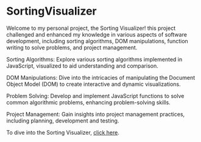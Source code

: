 # SortingVisualizer
Welcome to my personal project, the Sorting Visualizer! this project challenged and enhanced my knowledge in various aspects of software development, including sorting algorithms, DOM manipulations, function writing to solve problems, and project management.

Sorting Algorithms: Explore various sorting algorithms implemented in JavaScript, visualized to aid understanding and comparison.

DOM Manipulations: Dive into the intricacies of manipulating the Document Object Model (DOM) to create interactive and dynamic visualizations.

Problem Solving: Develop and implement JavaScript functions to solve common algorithmic problems, enhancing problem-solving skills.

Project Management: Gain insights into project management practices, including planning, development and testing.

To dive into the Sorting Visualizer, [click here](https://gangueboris.github.io/SortingVisualizer/).
